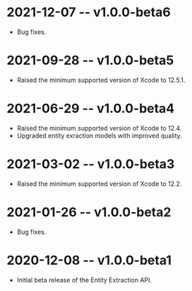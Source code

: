 # 2021-12-07 -- v1.0.0-beta6
- Bug fixes.
# 2021-09-28 -- v1.0.0-beta5
- Raised the minimum supported version of Xcode to 12.5.1.
# 2021-06-29 -- v1.0.0-beta4
- Raised the minimum supported version of Xcode to 12.4.
- Upgraded entity exraction models with improved quality.
# 2021-03-02 -- v1.0.0-beta3
- Raised the minimum supported version of Xcode to 12.2.
# 2021-01-26 -- v1.0.0-beta2
- Bug fixes.
# 2020-12-08 -- v1.0.0-beta1
- Initial beta release of the Entity Extraction API.
